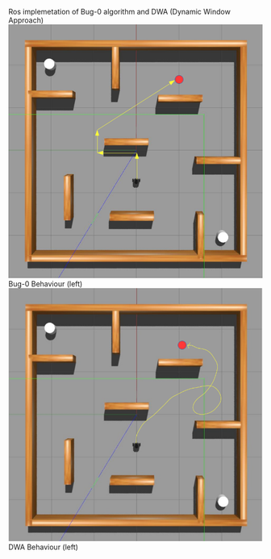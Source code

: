 
Ros implemetation of Bug-0 algorithm and DWA (Dynamic Window Approach) 
![Bug-0 Behaviour](images/bug_motion.png)
Bug-0 Behaviour (left)
![Dwa Behaviour](images/dwa_traj.png)
DWA Behaviour (left)
